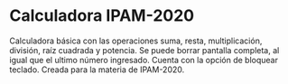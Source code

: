 # Calculadora IPAM-2020
Calculadora básica con las operaciones suma, resta, multiplicación, división, raíz cuadrada y potencia. 
Se puede borrar pantalla completa, al igual que el ultimo número ingresado.
Cuenta con la opción de bloquear teclado.
Creada para la materia de IPAM-2020.


